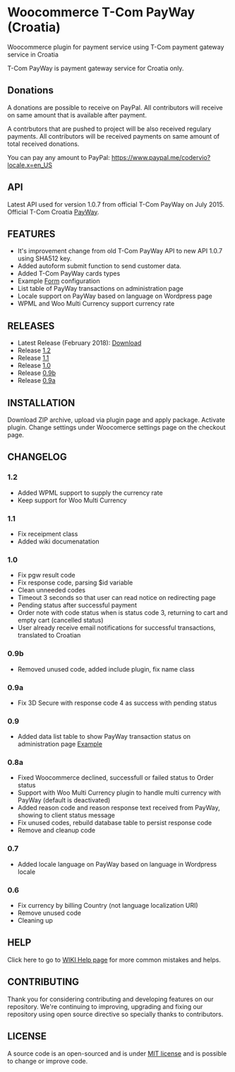 # Woocommerce T-Com PayWay (Croatia)
Woocommerce plugin for payment service using T-Com payment gateway service in Croatia

T-Com PayWay is payment gateway service for Croatia only.

## Donations

A donations are possible to receive on PayPal. All contributors will receive on same amount that is available after payment.

A contrbutors that are pushed to project will be also received regulary payments. All contributors will be received payments on same amount of total received donations.

You can pay any amount to PayPal: https://www.paypal.me/codervio?locale.x=en_US

## API

Latest API used for version 1.0.7 from official T-Com PayWay on July 2015. Official T-Com Croatia [PayWay](https://www.hrvatskitelekom.hr/poslovni/ict/poslovna-rjesenja/web-shop#payway).

## FEATURES

* It's improvement change from old T-Com PayWay API to new API 1.0.7 using SHA512 key.
* Added autoform submit function to send customer data.
* Added T-Com PayWay cards types
* Example [Form](https://github.com/marinsagovac/woocommerce-tcom-payway/blob/master/docs/primjer_obrasca.png) configuration
* List table of PayWay transactions on administration page
* Locale support on PayWay based on language on Wordpress page
* WPML and Woo Multi Currency support currency rate

## RELEASES

* Latest Release (February 2018): [Download](https://github.com/marinsagovac/woocommerce-tcom-payway/releases/latest)
* Release [1.2](https://github.com/marinsagovac/woocommerce-tcom-payway/releases/tag/1.2)
* Release [1.1](https://github.com/marinsagovac/woocommerce-tcom-payway/releases/tag/1.1)
* Release [1.0](https://github.com/marinsagovac/woocommerce-tcom-payway/releases/tag/1.0)
* Release [0.9b](https://github.com/marinsagovac/woocommerce-tcom-payway/releases/tag/0.9b)
* Release [0.9a](https://github.com/marinsagovac/woocommerce-tcom-payway/releases/tag/0.9a)

## INSTALLATION

Download ZIP archive, upload via plugin page and apply package. Activate plugin. Change settings under Woocomerce settings page on the checkout page.

## CHANGELOG

### 1.2

* Added WPML support to supply the currency rate
* Keep support for Woo Multi Currency

### 1.1

* Fix receipment class
* Added wiki documenatation

### 1.0

* Fix pgw result code
* Fix response code, parsing $id variable
* Clean unneeded codes
* Timeout 3 seconds so that user can read notice on redirecting page
* Pending status after successful payment
* Order note with code status when is status code 3, returning to cart and empty cart (cancelled status)
* User already receive email notifications for successful transactions, translated to Croatian

### 0.9b

* Removed unused code, added include plugin, fix name class

### 0.9a

* Fix 3D Secure with response code 4 as success with pending status

### 0.9

* Added data list table to show PayWay transaction status on administration page [Example](https://github.com/marinsagovac/woocommerce-tcom-payway/blob/master/docs/DataList.jpg)

### 0.8a

* Fixed Woocommerce declined, successfull or failed status to Order status
* Support with Woo Multi Currency plugin to handle multi currency with PayWay (default is deactivated)
* Added reason code and reason response text received from PayWay, showing to client status message
* Fix unused codes, rebuild database table to persist response code
* Remove and cleanup code

### 0.7

* Added locale language on PayWay based on language in Wordpress locale

### 0.6

* Fix currency by billing Country (not language localization URI)
* Remove unused code
* Cleaning up

## HELP

Click here to go to [WIKI Help page](https://github.com/marinsagovac/woocommerce-tcom-payway/wiki/Common-issues-and-helps) for more common mistakes and helps.

## CONTRIBUTING

Thank you for considering contributing and developing features on our repository.
We're continuing to improving, upgrading and fixing our repository using open source directive so specially thanks to contributors.

## LICENSE

A source code is an open-sourced and is under [MIT license](http://opensource.org/licenses/MIT) and is possible to change or improve code.
